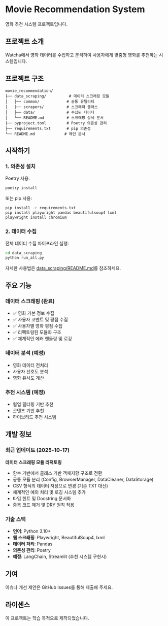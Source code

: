 # Movie Recommendation System

영화 추천 시스템 프로젝트입니다.

## 프로젝트 소개

Watcha에서 영화 데이터를 수집하고 분석하여 사용자에게 맞춤형 영화를 추천하는 시스템입니다.

## 프로젝트 구조

```
movie_recommendation/
├── data_scraping/          # 데이터 스크래핑 모듈
│   ├── common/            # 공통 유틸리티
│   ├── scrapers/          # 스크래퍼 클래스
│   ├── data/              # 수집된 데이터
│   └── README.md          # 스크래핑 상세 문서
├── pyproject.toml         # Poetry 의존성 관리
├── requirements.txt       # pip 의존성
└── README.md             # 메인 문서
```

## 시작하기

### 1. 의존성 설치

Poetry 사용:
```bash
poetry install
```

또는 pip 사용:
```bash
pip install -r requirements.txt
pip install playwright pandas beautifulsoup4 lxml
playwright install chromium
```

### 2. 데이터 수집

전체 데이터 수집 파이프라인 실행:
```bash
cd data_scraping
python run_all.py
```

자세한 사용법은 [data_scraping/README.md](data_scraping/README.md)를 참조하세요.

## 주요 기능

### 데이터 스크래핑 (완료)
- ✅ 영화 기본 정보 수집
- ✅ 사용자 코멘트 및 평점 수집
- ✅ 사용자별 영화 평점 수집
- ✅ 리팩토링된 모듈화 구조
- ✅ 체계적인 에러 핸들링 및 로깅

### 데이터 분석 (예정)
- 영화 데이터 전처리
- 사용자 선호도 분석
- 영화 유사도 계산

### 추천 시스템 (예정)
- 협업 필터링 기반 추천
- 콘텐츠 기반 추천
- 하이브리드 추천 시스템

## 개발 정보

### 최근 업데이트 (2025-10-17)

**데이터 스크래핑 모듈 리팩토링**
- 함수 기반에서 클래스 기반 객체지향 구조로 전환
- 공통 모듈 분리 (Config, BrowserManager, DataCleaner, DataStorage)
- CSV 형식의 데이터 저장으로 변경 (기존 TXT 대신)
- 체계적인 예외 처리 및 로깅 시스템 추가
- 타입 힌트 및 Docstring 문서화
- 중복 코드 제거 및 DRY 원칙 적용

### 기술 스택

- **언어**: Python 3.10+
- **웹 스크래핑**: Playwright, BeautifulSoup4, lxml
- **데이터 처리**: Pandas
- **의존성 관리**: Poetry
- **예정**: LangChain, Streamlit (추천 시스템 구현시)

## 기여

이슈나 개선 제안은 GitHub Issues를 통해 제출해 주세요.

## 라이센스

이 프로젝트는 학습 목적으로 제작되었습니다.
